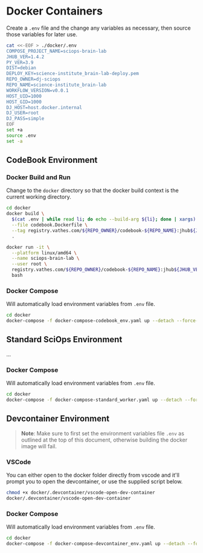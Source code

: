 # Docker Containers

Create a `.env` file and the change any variables as necessary, then source those variables for later use.

```bash
cat <<-EOF > ./docker/.env
COMPOSE_PROJECT_NAME=sciops-brain-lab
JHUB_VER=1.4.2
PY_VER=3.9
DIST=debian
DEPLOY_KEY=science-institute_brain-lab-deploy.pem
REPO_OWNER=dj-sciops
REPO_NAME=science-institute_brain-lab
WORKFLOW_VERSION=v0.0.1
HOST_UID=1000
HOST_GID=1000
DJ_HOST=host.docker.internal
DJ_USER=root
DJ_PASS=simple
EOF
set +a
source .env
set -a
```

## CodeBook Environment

### Docker Build and Run

Change to the `docker` directory so that the docker build context is the current working directory.

```bash
cd docker
docker build \
  $(cat .env | while read li; do echo --build-arg ${li}; done | xargs) \
  --file codebook.Dockerfile \
  --tag registry.vathes.com/${REPO_OWNER}/codebook-${REPO_NAME}:jhub${JHUB_VER}-py${PY_VER}-${DIST}-${WORKFLOW_VERSION} \
  .
```

```bash
docker run -it \
  --platform linux/amd64 \
  --name sciops-brain-lab \
  --user root \
  registry.vathes.com/${REPO_OWNER}/codebook-${REPO_NAME}:jhub${JHUB_VER}-py${PY_VER}-${DIST}-${WORKFLOW_VERSION} \
  bash
```

### Docker Compose

Will automatically load environment variables from `.env` file.

```bash
cd docker
docker-compose -f docker-compose-codebook_env.yaml up --detach --force-recreate --remove-orphans --build
```

## Standard SciOps Environment

... 


### Docker Compose

Will automatically load environment variables from `.env` file.

```bash
cd docker
docker-compose -f docker-compose-standard_worker.yaml up --detach --force-recreate --remove-orphans --build
```

## Devcontainer Environment

> **Note**: Make sure to first set the environment variables file `.env` as outlined at the top of this document, otherwise building the docker image will fail.

### VSCode

You can either open to the docker folder directly from vscode and it'll prompt you to open the devcontainer, or use the supplied script below. 

```bash
chmod +x docker/.devcontainer/vscode-open-dev-container
docker/.devcontainer/vscode-open-dev-container
```

### Docker Compose

Will automatically load environment variables from `.env` file.

```bash
cd docker
docker-compose -f docker-compose-devcontainer_env.yaml up --detach --force-recreate --remove-orphans --build
```
